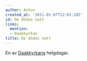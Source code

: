 ```yaml
---
author: Anton
created_at: '2011-01-07T12:01:20Z'
id: De dödas natt
links:
  mention:
  - Daakkyrkan
title: De dödas natt
---
```


En av [Daakkyrkans] helgdagar.

  [Daakkyrkans]: Daakkyrkan
